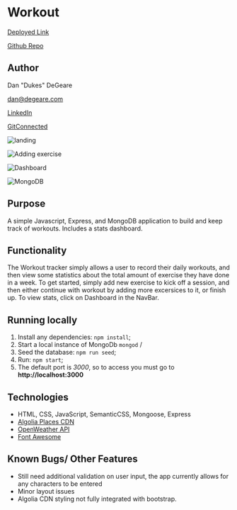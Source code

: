 # Workout
[Deployed Link](https://dandukes-workout.herokuapp.com/)

[Github Repo](https://github.com/DanDukes/Workout/)

## Author

Dan "Dukes" DeGeare

dan@degeare.com

[LinkedIn](https://www.linkedin.com/in/danieldegeare/)

[GitConnected](https://gitconnected.com/dandukes)

![landing](https://github.com//DanDukes/Workout/master/public/images/landing.png)

 ![Adding exercise](https://github.com/DanDukes/Workout/master/public/images/adding.png)
 
 ![Dashboard](https://github.com//DanDukes/Workout/master/public/images/dashboard.png)
 
 ![MongoDB](https://github.com//DanDukes/Workout/master/public/images/mongoDB.png)


## Purpose
A simple Javascript, Express, and MongoDB application to build and keep track of workouts.  Includes a stats dashboard.

## Functionality
The Workout tracker simply allows a user to record their daily workouts, and then view some statistics about the total amount of exercise they have done in a week.  To get started, simply add new exercise to kick off a session, and then either continue with workout by adding more excersices to it, or finish up.  To view stats, click on Dashboard in the NavBar. 

 ## Running locally

 1. Install any dependencies: ```npm install```;
 2. Start a local instance of MongoDb ```mongod``` /
 3. Seed the database: ```npm run seed```;
 4. Run: ```npm start```;
 5. The default  port is *3000*, so to access you must go to **http://localhost:3000**

## Technologies
  * HTML, CSS, JavaScript, SemanticCSS, Mongoose, Express
  * [Algolia Places CDN](https://community.algolia.com/places/)
  * [OpenWeather API](https://openweathermap.org/)
  * [Font Awesome](https://fontawesome.com/)
  
## Known Bugs/ Other Features
  * Still need additional validation on user input, the app currently allows for any characters to be entered
  * Minor layout issues
  * Algolia CDN styling not fully integrated with bootstrap.
  
